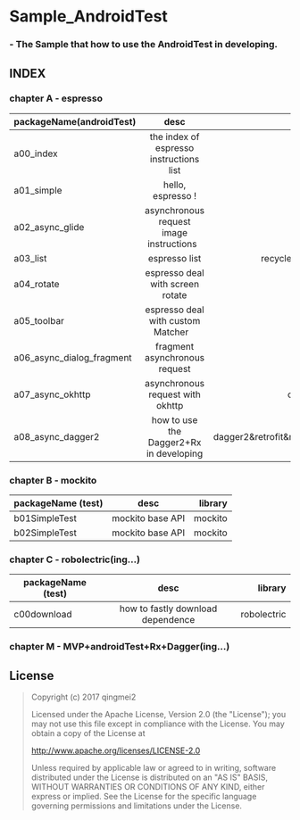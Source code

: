 # Sample_AndroidTest

### - The Sample that how to use the AndroidTest in developing.

## INDEX

### chapter A - espresso

| packageName(androidTest)           | desc                                          | library |
| -------------         |:-------------:                                | -----:|
| a00_index              | the index of espresso instructions list       | espresso |
| a01_simple             | hello, espresso !                             |   espresso |
| a02_async_glide       | asynchronous request image instructions       |  Glide&espresso |
| a03_list               | espresso list                                 | recyclerview&espresso |
| a04_rotate             | espresso deal with screen rotate              |  espresso |
| a05_toolbar            | espresso deal with custom Matcher             |  espresso |
| a06_async_dialog_fragment    | fragment asynchronous request          | espresso |
| a07_async_okhttp             | asynchronous request with okhttp       |   okhttp&espresso |
| a08_async_dagger2            | how to use the Dagger2+Rx in developing| dagger2&retrofit&rxjava&espresso |

### chapter B - mockito

| packageName (test)         | desc                                          | library |
| -------------              |:-------------:                                | -----:|
| b01SimpleTest              | mockito base API                               | mockito |
| b02SimpleTest              | mockito base API                              |   mockito |

### chapter C - robolectric(ing...)

| packageName (test)         | desc                                          | library |
| -------------              |:-------------:                                | -----:|
| c00download                | how to fastly download dependence             | robolectric |

### chapter M - MVP+androidTest+Rx+Dagger(ing...)



## License 

> Copyright (c) 2017 qingmei2
> 
> Licensed under the Apache License, Version 2.0 (the "License");
> you may not use this file except in compliance with the License.
> You may obtain a copy of the License at
> 
> http://www.apache.org/licenses/LICENSE-2.0
> 
> Unless required by applicable law or agreed to in writing, software
> distributed under the License is distributed on an "AS IS" BASIS,
> WITHOUT WARRANTIES OR CONDITIONS OF ANY KIND, either express or implied.
> See the License for the specific language governing permissions and
> limitations under the License.
